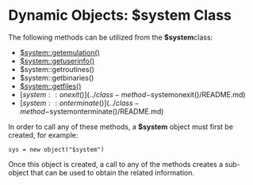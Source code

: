 # Dynamic Objects: $system Class

<PageHeader />

The following methods can be utilized from the **$system**class:

- [\$system::getemulation()](./../class-method-$systemgetemulation%28%29)
- [\$system::getuserinfo()](./../class-method-$systemgetuserinfo%28%29)
- $system::getroutines()
- $system::getbinaries()
- [\$system::getfiles()](./../class-method-$systemgetfiles%28%29)
- [$system::onexit()](../class-method-$systemonexit()/README.md)
- [$system::onterminate()](../class-method-$systemonterminate()/README.md)

In order to call any of these methods, a **$system** object must first be created, for example:

```
sys = new object("$system")
```

Once this object is created, a call to any of the methods creates a sub-object that can be used to obtain the related information.

  
<PageFooter />
